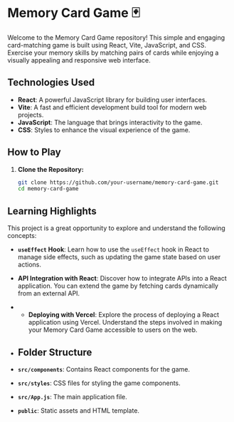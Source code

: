 # Memory Card Game 🃏

Welcome to the Memory Card Game repository! This simple and engaging card-matching game is built using React, Vite, JavaScript, and CSS. Exercise your memory skills by matching pairs of cards while enjoying a visually appealing and responsive web interface.

## Technologies Used

- **React**: A powerful JavaScript library for building user interfaces.
- **Vite**: A fast and efficient development build tool for modern web projects.
- **JavaScript**: The language that brings interactivity to the game.
- **CSS**: Styles to enhance the visual experience of the game.

## How to Play

1. **Clone the Repository:**
   ```bash
   git clone https://github.com/your-username/memory-card-game.git
   cd memory-card-game
   
## Learning Highlights

This project is a great opportunity to explore and understand the following concepts:

- **`useEffect` Hook**: Learn how to use the `useEffect` hook in React to manage side effects, such as updating the game state based on user actions.
- **API Integration with React**: Discover how to integrate APIs into a React application. You can extend the game by fetching cards dynamically from an external API.
- - **Deploying with Vercel**: Explore the process of deploying a React application using Vercel. Understand the steps involved in making your Memory Card Game accessible to users on the web.

- ## Folder Structure

- **`src/components`**: Contains React components for the game.
- **`src/styles`**: CSS files for styling the game components.
- **`src/App.js`**: The main application file.
- **`public`**: Static assets and HTML template.
